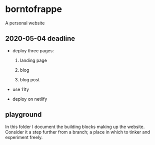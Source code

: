 # borntofrappe

A personal website

## 2020-05-04 deadline

- deploy three pages:

  1. landing page

  1. blog

  1. blog post

- use 11ty

- deploy on netlify

## playground

In this folder I document the building blocks making up the website. Consider it a step further from a branch; a place in which to tinker and experiment freely.
